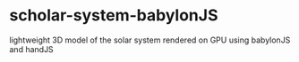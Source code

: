 # scholar-system-babylonJS
lightweight 3D model of the solar system rendered on GPU using babylonJS and handJS
